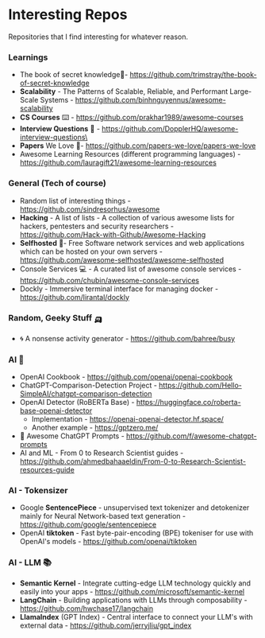 # Interesting Repos
Repositories that I find interesting for whatever reason.

### Learnings
* The book of secret knowledge📔- https://github.com/trimstray/the-book-of-secret-knowledge
* **Scalability** - The Patterns of Scalable, Reliable, and Performant Large-Scale Systems - https://github.com/binhnguyennus/awesome-scalability
* **CS Courses** ⌨️ - https://github.com/prakhar1989/awesome-courses
* **Interview Questions** 🤔 - https://github.com/DopplerHQ/awesome-interview-questions\
* **Papers** We Love 📜- https://github.com/papers-we-love/papers-we-love
* Awesome Learning Resources (different programming languages) - https://github.com/lauragift21/awesome-learning-resources

### General (Tech of course)
* Random list of interesting things - https://github.com/sindresorhus/awesome
* **Hacking**  - A list of lists - A collection of various awesome lists for hackers, pentesters and security researchers - https://github.com/Hack-with-Github/Awesome-Hacking
* **Selfhosted** 💾-  Free Software network services and web applications which can be hosted on your own servers - https://github.com/awesome-selfhosted/awesome-selfhosted
* Console Services 💻 - A curated list of awesome console services -  https://github.com/chubin/awesome-console-services
* Dockly - Immersive terminal interface for managing docker - https://github.com/lirantal/dockly

### Random, Geeky Stuff 🛺
* 🌀 A nonsense activity generator - https://github.com/bahree/busy

### AI 🤖
* OpenAI Cookbook - https://github.com/openai/openai-cookbook
* ChatGPT-Comparison-Detection Project - https://github.com/Hello-SimpleAI/chatgpt-comparison-detection
* OpenAI Detector (RoBERTa Base) - https://huggingface.co/roberta-base-openai-detector
  * Implementation - https://openai-openai-detector.hf.space/
  * Another example - https://gptzero.me/
 * 🧠 Awesome ChatGPT Prompts - https://github.com/f/awesome-chatgpt-prompts
 * AI and ML - From 0 to Research Scientist guides - https://github.com/ahmedbahaaeldin/From-0-to-Research-Scientist-resources-guide

### AI - Tokensizer 
* Google **SentencePiece** - unsupervised text tokenizer and detokenizer mainly for Neural Network-based text generation - https://github.com/google/sentencepiece
* OpenAI **tiktoken** - Fast byte-pair-encoding (BPE) tokeniser for use with OpenAI's models - https://github.com/openai/tiktoken

### AI - LLM 📚
* **Semantic Kernel** - Integrate cutting-edge LLM technology quickly and easily into your apps - https://github.com/microsoft/semantic-kernel
* **LangChain** - Building applications with LLMs through composability - https://github.com/hwchase17/langchain
* **LlamaIndex** (GPT Index) - Central interface to connect your LLM's with external data - https://github.com/jerryjliu/gpt_index
